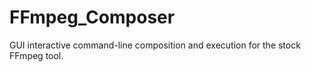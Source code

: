 # FFmpeg_Composer
GUI interactive command-line composition and execution for the stock FFmpeg tool.
